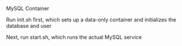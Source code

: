 MySQL Container

Run init.sh first, which sets up a data-only container and initializes the database and user

Next, run start.sh, which runs the actual MySQL service
